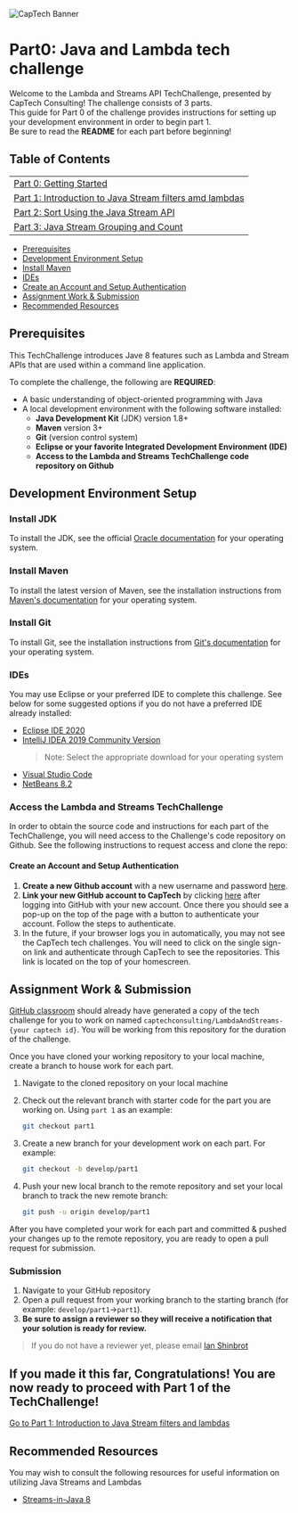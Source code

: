 ![CapTech Banner](https://github.com/captechconsulting/springboot-techchallenge/blob/part0/src/main/resources/images/CaptechLogo.png)

# Part0: Java and Lambda tech challenge

Welcome to the Lambda and Streams API TechChallenge, presented by CapTech Consulting! The challenge consists of 3 parts. <br/>
This guide for Part 0 of the challenge provides instructions for setting up your development environment in order to begin part 1. <br/>
Be sure to read the **README** for each part before beginning!

## Table of Contents
|                                                                                                |
| :--------------------------------------------------------------------------------------------- |
| [Part 0: Getting Started](../../tree/part0)                                                    |
| [Part 1: Introduction to  Java Stream filters amd lambdas](../../tree/part1)                    |
| [Part 2: Sort Using the Java Stream API](../../tree/part2)     |
| [Part 3: Java Stream Grouping and Count](#part-3-Java-Stream-Grouping) |


- [Prerequisites](#Prerequisites)
- [Development Environment Setup](#Development-Environment-Setup)
- [Install Maven](#Install-Maven)
- [IDEs](#IDEs)
- [Create an Account and Setup Authentication](#Create-an-Account-and-Setup-Authentication)
- [Assignment Work & Submission](#Assignment-Work-&-Submission)
- [Recommended Resources](#recommended-resources)

## Prerequisites

This TechChallenge introduces Jave 8 features such as Lambda and Stream APIs that are used within a command line application. <br/>

To complete the challenge, the following are **REQUIRED**:

- A basic understanding of object-oriented programming with Java
- A local development environment with the following software installed:
  - **Java Development Kit** (JDK) version 1.8+
  - **Maven** version 3+
  - **Git** (version control system)
  - **Eclipse or your favorite Integrated Development Environment (IDE)**
  - **Access to the Lambda and Streams TechChallenge code repository on Github**


## Development Environment Setup

### Install JDK

To install the JDK, see the official [Oracle
documentation](https://docs.oracle.com/en/java/javase/14/install/overview-jdk-installation.html#GUID-8677A77F-231A-40F7-98B9-1FD0B48C346A)
for your operating system.

### Install Maven

To install the latest version of Maven, see the installation instructions from [Maven's
documentation](https://maven.apache.org/install.html) for your operating system.

### Install Git

To install Git, see the installation instructions from [Git's
documentation](https://git-scm.com/book/en/v2/Getting-Started-Installing-Git) for your operating system.

### IDEs

You may use Eclipse or your preferred IDE to complete this challenge. See below for some suggested options if you do
not have a preferred IDE already installed:

- [Eclipse IDE 2020](https://www.eclipse.org/downloads/)
- [IntelliJ IDEA 2019 Community Version](https://www.jetbrains.com/idea/download)
  > Note: Select the appropriate download for your operating system
- [Visual Studio Code](https://code.visualstudio.com/)
- [NetBeans 8.2](https://netbeans.org/images_www/v6/download/community/8.2/)


### Access the Lambda and Streams TechChallenge

In order to obtain the source code and instructions for each part of the TechChallenge, you will need access to the
Challenge's code repository on Github. See the following instructions to request access and clone the repo:

#### Create an Account and Setup Authentication

1. **Create a new Github account** with a new username and password [here](https://github.com/join?source=header-home).
1. **Link your new GitHub account to CapTech** by clicking [here](http://capte.ch/github) after logging into GitHub with your new account. Once there you should see a pop-up on the top of the page with a button to authenticate your account. Follow the steps to authenticate.
1. In the future, if your browser logs you in automatically, you may not see the CapTech tech challenges. You will need to click on the single sign-on link and authenticate through CapTech to see the repositories. This link is located on the top of your homescreen.

## Assignment Work & Submission

[GitHub classroom](https://classroom.github.com/a/ivTS9er1) should already have generated a copy of the tech challenge for you to work on named `captechconsulting/LambdaAndStreams-{your captech id}`. You will be working from this repository for the duration of the challenge.

Once you have cloned your working repository to your local machine, create a branch to house work for each part.

1. Navigate to the cloned repository on your local machine
1. Check out the relevant branch with starter code for the part you are working on. Using `part 1` as an example:

    ```bash
    git checkout part1
    ```

1. Create a new branch for your development work on each part. For example:

    ```bash
    git checkout -b develop/part1
    ```

1. Push your new local branch to the remote repository and set your local branch to track the new remote branch:

    ```bash
    git push -u origin develop/part1
    ```

After you have completed your work for each part and committed & pushed your changes up to the remote repository, you
are ready to open a pull request for submission.

### Submission

1. Navigate to your GitHub repository
1. Open a pull request from your working branch to the starting branch (for example: `develop/part1`&rarr;`part1`).
1. **Be sure to assign a reviewer so they will receive a notification that your solution is ready for review.**

  > If you do not have a reviewer yet, please email [Ian Shinbrot](mailto:ishinbrot@captechconsulting.com)

## If you made it this far, Congratulations! You are now ready to proceed with Part 1 of the TechChallenge!

[Go to Part 1: Introduction to Java Stream filters and lambdas](../../tree/part1)
## Recommended Resources

You may wish to consult the following resources for useful information on utilizing Java Streams and Lambdas

 - [Streams-in-Java 8](https://stackify.com/streams-guide-java-8/)